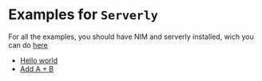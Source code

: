 # Examples for `Serverly`

For all the examples, you should have NIM and serverly installed, wich you can do [here](https://roger-padrell.github.io/serverly/index.html#installation)

- [Hello world](https://roger-padrell.github.io/serverly/examples/hello-world.html)
- [Add A + B](https://roger-padrell.github.io/serverly/add-ab.html)